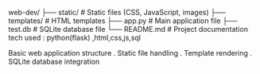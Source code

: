 web-dev/
├── static/             # Static files (CSS, JavaScript, images)
├── templates/          # HTML templates
├── app.py              # Main application file
├── test.db             # SQLite database file
└── README.md           # Project documentation
tech used : python(flask) ,html,css,js,sql


Basic web application structure
  .  Static file handling
  .  Template rendering
  .  SQLite database integration
